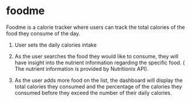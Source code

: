 # foodme

Foodme is a calorie tracker where users can track the total calories of the food they consume of the day.

1. User sets the daily calories intake

2. As the user searches the food they would like to consume, they will have insight into the nutrient information regarding the specific food. ( The nutrient information is provided by Nutritionix API). 

3. As the user adds more food on the list, the dashboard will display the total calories they consumed and the percentage of the calories they consumed before they exceed the number of their daily calories.
